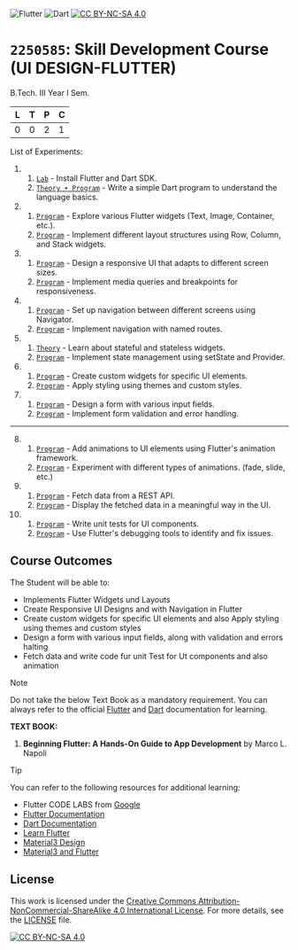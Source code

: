![Flutter](https://img.shields.io/badge/Flutter-3.0-blue)
![Dart](https://img.shields.io/badge/Dart-3.5-blue)
[![CC BY-NC-SA 4.0][cc-by-nc-sa-shield]][cc-by-nc-sa]

# `2250585`: Skill Development Course (UI DESIGN-FLUTTER)
B.Tech. III Year I Sem.

| L | T | P | C |
|---|---|---|---|
| 0 | 0 | 2 | 1 |

List of Experiments:

1.  1. [`Lab`](exp_1_a/README.md) - Install Flutter and Dart SDK.
    2. [`Theory + Program`](/exp_1_b/DartIntro.md) - Write a simple Dart program to understand the language basics.

2.  1. [`Program`](/exp_2_a/README.md) - Explore various Flutter widgets (Text, Image, Container, etc.).
    2. [`Program`](/exp_2_b/README.md) - Implement different layout structures using Row, Column, and Stack widgets.
    
3.  1. [`Program`](/exp_3_a/README.md) - Design a responsive UI that adapts to different screen sizes.
    2. [`Program`](/exp_3_b/README.md) - Implement media queries and breakpoints for responsiveness.

4.  1. [`Program`](/exp_4_a/README.md) - Set up navigation between different screens using Navigator.
    2. [`Program`](/exp_4_b/README.md) - Implement navigation with named routes.

5.  1. [`Theory`](/exp_5_a/README.md) - Learn about stateful and stateless widgets.
    2. [`Program`](/exp_5_b/README.md) - Implement state management using setState and Provider.

6.  1. [`Program`](/exp_6_a/README.md) - Create custom widgets for specific UI elements.
    2. [`Program`](/exp_6_b/README.md) - Apply styling using themes and custom styles.

7.  1. [`Program`](/exp_7_a/README.md) - Design a form with various input fields.
    2. [`Program`](/exp_7_b/README.md) - Implement form validation and error handling.

---

8.  1. [`Program`](/exp_8_a/README.md) - Add animations to UI elements using Flutter's animation framework.
    2. [`Program`](/exp_8_b/README.md) - Experiment with different types of animations. (fade, slide, etc.)

9.  1. [`Program`](/exp_9_a/README.md) - Fetch data from a REST API.
    2. [`Program`](/exp_9_b/README.md) - Display the fetched data in a meaningful way in the UI.

10. 1. [`Program`](/exp_10_a/README.md) - Write unit tests for UI components.
    2. [`Program`](/exp_10_b/README.md) - Use Flutter's debugging tools to identify and fix issues.

## Course Outcomes
The Student will be able to:

* Implements Flutter Widgets und Layouts
* Create Responsive UI Designs and with Navigation in Flutter
* Create custom widgets for specific Ul elements and also Apply styling using themes and custom styles
* Design a form with various input fields, along with validation and errors halting
* Fetch data and write code fur unit Test for Ut components and also animation

> [!NOTE] 
> Do not take the below Text Book as a mandatory requirement. You can always refer to the official [Flutter](https://docs.flutter.dev/get-started/learn-more) and [Dart](https://dart.dev/) documentation for learning.

**TEXT BOOK:**
1. **Beginning Flutter: A Hands-On Guide to App Development** by Marco L. Napoli
<!-- 1. Marco L. Napoli. [Beginning Flutter: A Hands-on Guide to App Development.](https://digilib.stekom.ac.id/assets/dokumen/ebook/feb_3872ce7467cbdc7beedfcdc12b2b607b0ba36429_1649057575.pdf) -->

> [!TIP]
> You can refer to the following resources for additional learning:
> - Flutter CODE LABS from [Google](https://flutter.dev/docs/codelabs)
> - [Flutter Documentation](https://docs.flutter.dev/get-started/learn-more)
> - [Dart Documentation](https://dart.dev/guides)
> - [Learn Flutter](https://flutter.dev/learn)
> - [Material3 Design](https://material.io/design)
> - [Material3 and Flutter](https://m3.material.io/develop/flutter)

## License

This work is licensed under the [Creative Commons Attribution-NonCommercial-ShareAlike 4.0 International License][cc-by-nc-sa]. For more details, see the [LICENSE](./LICENSE) file.

[![CC BY-NC-SA 4.0][cc-by-nc-sa-image]][cc-by-nc-sa]

[cc-by-nc-sa]: http://creativecommons.org/licenses/by-nc-sa/4.0/
[cc-by-nc-sa-image]: https://licensebuttons.net/l/by-nc-sa/4.0/88x31.png
[cc-by-nc-sa-shield]: https://img.shields.io/badge/License-CC%20BY--NC--SA%204.0-lightgrey.svg
